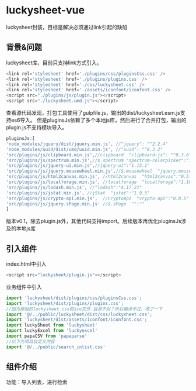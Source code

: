 # luckysheet-vue
luckysheet封装，目标是解决必须通过link引起的缺陷

## 背景&问题

luckysheet库，目前只支持link方式引入。

```javascript
<link rel='stylesheet' href='./plugins/css/pluginsCss.css' />
<link rel='stylesheet' href='./plugins/plugins.css' />
<link rel='stylesheet' href='./css/luckysheet.css' />
<link rel='stylesheet' href='./assets/iconfont/iconfont.css' />
<script src="./plugins/js/plugin.js"></script>
<script src="./luckysheet.umd.js"></script>
```
查看源代码发现，打包工具使用了gulpfile.js，输出的dist/luckysheet.esm.js支持es6导入。
但是pluginsJs依赖了多个本地js库，然后进行了合并打包，输出的plugin.js不支持模块导入。
```javascript
pluginsJs:[
'node_modules/jquery/dist/jquery.min.js', //"jquery": "^2.2.4"
'node_modules/uuid/dist/umd/uuid.min.js', //"uuid": "^8.3.2"
'src/plugins/js/clipboard.min.js',//clipboard  "clipboard-js": "^0.3.6"
'src/plugins/js/spectrum.min.js',//$.spectrum "spectrum-colorpicker":"1.8.1"
'src/plugins/js/jquery-ui.min.js',//jquery-ui":"1.13.1"
'src/plugins/js/jquery.mousewheel.min.js',//$.mousewheel  "jquery.mousewheel":"3.1.9"
'src/plugins/js/html2canvas.min.js', //html2canvas  "html2canvas":"0.5.0"
'src/plugins/js/localforage.min.js', //localforage  "localforage":"1.10.0"
'src/plugins/js/lodash.min.js', //"lodash":"4.17.21"
'src/plugins/js/jstat.min.js', //jStat  "jstat":"1.9.5"
'src/plugins/js/crypto-api.min.js',  //CryptoApi  "crypto-api":"0.8.5"
'src/plugins/js/jquery.sPage.min.js' //$.sPage  "":""
]
```
版本v0.1，除去plugin.js外，其他代码支持import。后续版本再优化pluginsJs涉及的本地js库

## 引入组件

index.html中引入   
```javascript
<script src="luckysheet/plugin.js"></script>
```

业务组件中引入
```javascript
import 'luckysheet/dist/plugins/css/pluginsCss.css';
import 'luckysheet/dist/plugins/plugins.css';
//因为原始的luckysheet.css的ico文件 目录不对？所以编译不过，改了一下
import '@/../public/luckysheet/dist/css/luckysheet.css';
import 'luckysheet/dist/assets/iconfont/iconfont.css';
import luckySheet from 'luckysheet'
import luckyExcel from 'luckyexcel'
import papaCSV from 'papaparse'
//以下为项目自定义内容
import '@/../public/search_inlist.css'
```


##  组件介绍  

功能：导入列表，进行检索
